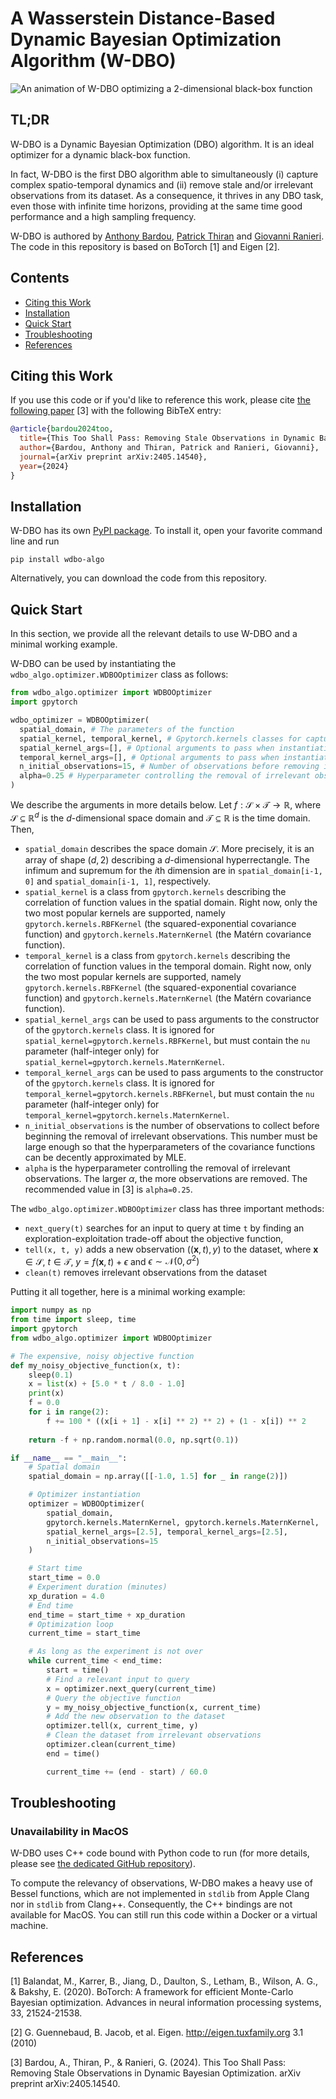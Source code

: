 # A Wasserstein Distance-Based Dynamic Bayesian Optimization Algorithm (W-DBO)

![An animation of W-DBO optimizing a 2-dimensional black-box function](rsc/preview.gif)

## TL;DR

W-DBO is a Dynamic Bayesian Optimization (DBO) algorithm. It is an ideal optimizer for a dynamic black-box function.

In fact, W-DBO is the first DBO algorithm able to simultaneously (i) capture complex spatio-temporal dynamics and (ii) remove stale and/or irrelevant observations from its dataset. As a consequence, it thrives in any DBO task, even those with infinite time horizons, providing at the same time good performance and a high sampling frequency.

W-DBO is authored by [Anthony Bardou](https://abardou.github.io/), [Patrick Thiran](https://people.epfl.ch/patrick.thiran) and [Giovanni Ranieri](https://github.com/flxinxout). The code in this repository is based on BoTorch [1] and Eigen [2].

## Contents

* [Citing this Work](#citing-this-work)
* [Installation](#installation)
* [Quick Start](#quick-start)
* [Troubleshooting](#troubleshooting)
* [References](#references)

## Citing this Work

If you use this code or if you'd like to reference this work, please cite [the following paper](https://arxiv.org/abs/2405.14540) [3] with the following BibTeX entry:
```bibtex
@article{bardou2024too,
  title={This Too Shall Pass: Removing Stale Observations in Dynamic Bayesian Optimization},
  author={Bardou, Anthony and Thiran, Patrick and Ranieri, Giovanni},
  journal={arXiv preprint arXiv:2405.14540},
  year={2024}
}
```

## Installation

W-DBO has its own [PyPI package](https://pypi.org/project/wdbo-algo/). To install it, open your favorite command line and run
```
pip install wdbo-algo
```

Alternatively, you can download the code from this repository.

## Quick Start

In this section, we provide all the relevant details to use W-DBO and a minimal working example. 

W-DBO can be used by instantiating the `wdbo_algo.optimizer.WDBOOptimizer` class as follows:
```python
from wdbo_algo.optimizer import WDBOOptimizer
import gpytorch

wdbo_optimizer = WDBOOptimizer(
  spatial_domain, # The parameters of the function
  spatial_kernel, temporal_kernel, # Gpytorch.kernels classes for capturing space and time dynamics
  spatial_kernel_args=[], # Optional arguments to pass when instantiating the gpytorch spatial kernel
  temporal_kernel_args=[], # Optional arguments to pass when instantiating the gpytorch temporal kernel
  n_initial_observations=15, # Number of observations before removing irrelevant observations from the dataset
  alpha=0.25 # Hyperparameter controlling the removal of irrelevant observations
)
```

We describe the arguments in more details below. Let $f : \mathcal{S} \times \mathcal{T} \to \mathbb{R}$, where $\mathcal{S} \subseteq \mathbb{R}^d$ is the $d$-dimensional space domain and $\mathcal{T} \subseteq \mathbb{R}$ is the time domain. Then,

* `spatial_domain` describes the space domain $\mathcal{S}$. More precisely, it is an array of shape $(d, 2)$ describing a $d$-dimensional hyperrectangle. The infimum and supremum for the $i$th dimension are in `spatial_domain[i-1, 0]` and `spatial_domain[i-1, 1]`, respectively.
* `spatial_kernel` is a class from `gpytorch.kernels` describing the correlation of function values in the spatial domain. Right now, only the two most popular kernels are supported, namely `gpytorch.kernels.RBFKernel` (the squared-exponential covariance function) and `gpytorch.kernels.MaternKernel` (the Matérn covariance function).
* `temporal_kernel` is a class from `gpytorch.kernels` describing the correlation of function values in the temporal domain. Right now, only the two most popular kernels are supported, namely `gpytorch.kernels.RBFKernel` (the squared-exponential covariance function) and `gpytorch.kernels.MaternKernel` (the Matérn covariance function).
* `spatial_kernel_args` can be used to pass arguments to the constructor of the `gpytorch.kernels` class. It is ignored for `spatial_kernel=gpytorch.kernels.RBFKernel`, but must contain the `nu` parameter (half-integer only) for `spatial_kernel=gpytorch.kernels.MaternKernel`.
* `temporal_kernel_args` can be used to pass arguments to the constructor of the `gpytorch.kernels` class. It is ignored for `temporal_kernel=gpytorch.kernels.RBFKernel`, but must contain the `nu` parameter (half-integer only) for `temporal_kernel=gpytorch.kernels.MaternKernel`.
* `n_initial_observations` is the number of observations to collect before beginning the removal of irrelevant observations. This number must be large enough so that the hyperparameters of the covariance functions can be decently approximated by MLE.
* `alpha` is the hyperparameter controlling the removal of irrelevant observations. The larger $\alpha$, the more observations are removed. The recommended value in [3] is `alpha=0.25`.

The `wdbo_algo.optimizer.WDBOOptimizer` class has three important methods:
* `next_query(t)` searches for an input to query at time `t` by finding an exploration-exploitation trade-off about the objective function,
* `tell(x, t, y)` adds a new observation $((\bm x, t), y)$ to the dataset, where $\bm x \in \mathcal{S}$, $t \in \mathcal{T}$, $y = f(\bm x, t) + \epsilon$ and $\epsilon \sim \mathcal{N}(0, \sigma^2)$
* `clean(t)` removes irrelevant observations from the dataset

Putting it all together, here is a minimal working example:

```python
import numpy as np
from time import sleep, time
import gpytorch
from wdbo_algo.optimizer import WDBOOptimizer

# The expensive, noisy objective function
def my_noisy_objective_function(x, t):
	sleep(0.1)
	x = list(x) + [5.0 * t / 8.0 - 1.0]
	print(x)
	f = 0.0
	for i in range(2):
		f += 100 * ((x[i + 1] - x[i] ** 2) ** 2) + (1 - x[i]) ** 2
		
	return -f + np.random.normal(0.0, np.sqrt(0.1))

if __name__ == "__main__":
	# Spatial domain
	spatial_domain = np.array([[-1.0, 1.5] for _ in range(2)])

	# Optimizer instantiation
	optimizer = WDBOOptimizer(
		spatial_domain,
		gpytorch.kernels.MaternKernel, gpytorch.kernels.MaternKernel,
		spatial_kernel_args=[2.5], temporal_kernel_args=[2.5],
		n_initial_observations=15
	)

	# Start time
	start_time = 0.0
	# Experiment duration (minutes)
	xp_duration = 4.0
	# End time
	end_time = start_time + xp_duration
	# Optimization loop
	current_time = start_time

	# As long as the experiment is not over
	while current_time < end_time:
		start = time()
		# Find a relevant input to query
		x = optimizer.next_query(current_time)
		# Query the objective function
		y = my_noisy_objective_function(x, current_time)
		# Add the new observation to the dataset
		optimizer.tell(x, current_time, y)
		# Clean the dataset from irrelevant observations
		optimizer.clean(current_time)
		end = time()

		current_time += (end - start) / 60.0
```

## Troubleshooting

### Unavailability in MacOS

W-DBO uses C++ code bound with Python code to run (for more details, please see [the dedicated GitHub repository](https://github.com/WDBO-ALGORITHM/wdbo_criterion)).

To compute the relevancy of observations, W-DBO makes a heavy use of Bessel functions, which are not implemented in `stdlib` from Apple Clang nor in `stdlib` from Clang++. Consequently, the C++ bindings are not available for MacOS. You can still run this code within a Docker or a virtual machine.

## References

[1] Balandat, M., Karrer, B., Jiang, D., Daulton, S., Letham, B., Wilson, A. G., & Bakshy, E. (2020). BoTorch: A framework for efficient Monte-Carlo Bayesian optimization. Advances in neural information processing systems, 33, 21524-21538.

[2] G. Guennebaud, B. Jacob, et al. Eigen. http://eigen.tuxfamily.org 3.1 (2010)

[3] Bardou, A., Thiran, P., & Ranieri, G. (2024). This Too Shall Pass: Removing Stale Observations in Dynamic Bayesian Optimization. arXiv preprint arXiv:2405.14540.